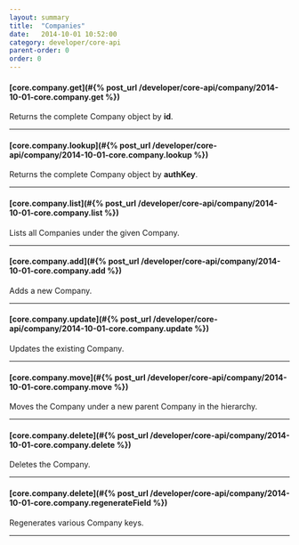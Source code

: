 ```yaml
---
layout: summary
title:  "Companies"
date:   2014-10-01 10:52:00
category: developer/core-api
parent-order: 0
order: 0
---
```


#### [core.company.get](#{% post_url /developer/core-api/company/2014-10-01-core.company.get %})

Returns the complete Company object by **id**.

***

#### [core.company.lookup](#{% post_url /developer/core-api/company/2014-10-01-core.company.lookup %})

Returns the complete Company object by **authKey**.

***

#### [core.company.list](#{% post_url /developer/core-api/company/2014-10-01-core.company.list %})

Lists all Companies under the given Company.

***

#### [core.company.add](#{% post_url /developer/core-api/company/2014-10-01-core.company.add %})

Adds a new Company.

***

#### [core.company.update](#{% post_url /developer/core-api/company/2014-10-01-core.company.update %})

Updates the existing Company.

***

#### [core.company.move](#{% post_url /developer/core-api/company/2014-10-01-core.company.move %})

Moves the Company under a new parent Company in the hierarchy.

***

#### [core.company.delete](#{% post_url /developer/core-api/company/2014-10-01-core.company.delete %})

Deletes the Company.

***

#### [core.company.delete](#{% post_url /developer/core-api/company/2014-10-01-core.company.regenerateField %})

Regenerates various Company keys.

***

